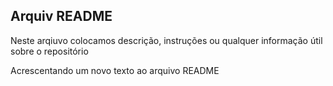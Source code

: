   ## **Arquiv README**

  Neste arqiuvo colocamos descrição, instruções ou qualquer
  informação útil sobre o repositório

  Acrescentando um novo texto ao arquivo README